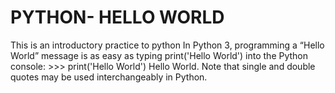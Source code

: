 # PYTHON- HELLO WORLD
This is an introductory practice to python
In Python 3, programming a “Hello World” message is as easy as typing print('Hello World') into the Python console: >>> print('Hello World') Hello World. Note that single and double quotes may be used interchangeably in Python.
